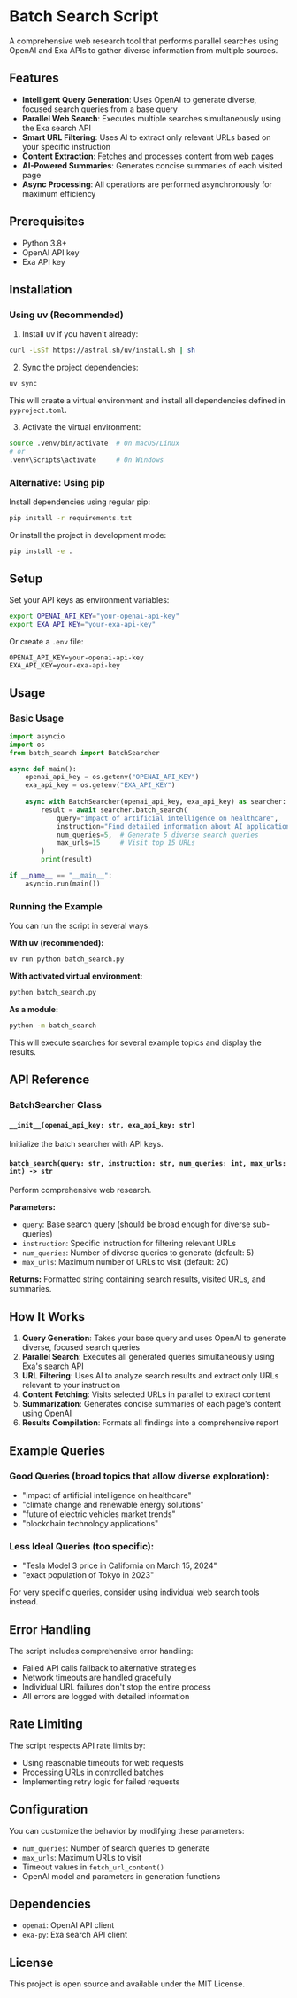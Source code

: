 # Batch Search Script

A comprehensive web research tool that performs parallel searches using OpenAI and Exa APIs to gather diverse information from multiple sources.

## Features

- **Intelligent Query Generation**: Uses OpenAI to generate diverse, focused search queries from a base query
- **Parallel Web Search**: Executes multiple searches simultaneously using the Exa search API
- **Smart URL Filtering**: Uses AI to extract only relevant URLs based on your specific instruction
- **Content Extraction**: Fetches and processes content from web pages
- **AI-Powered Summaries**: Generates concise summaries of each visited page
- **Async Processing**: All operations are performed asynchronously for maximum efficiency

## Prerequisites

- Python 3.8+
- OpenAI API key
- Exa API key

## Installation

### Using uv (Recommended)

1. Install uv if you haven't already:
```bash
curl -LsSf https://astral.sh/uv/install.sh | sh
```

2. Sync the project dependencies:
```bash
uv sync
```

This will create a virtual environment and install all dependencies defined in `pyproject.toml`.

3. Activate the virtual environment:
```bash
source .venv/bin/activate  # On macOS/Linux
# or
.venv\Scripts\activate     # On Windows
```

### Alternative: Using pip

Install dependencies using regular pip:
```bash
pip install -r requirements.txt
```

Or install the project in development mode:
```bash
pip install -e .
```

## Setup

Set your API keys as environment variables:

```bash
export OPENAI_API_KEY="your-openai-api-key"
export EXA_API_KEY="your-exa-api-key"
```

Or create a `.env` file:
```
OPENAI_API_KEY=your-openai-api-key
EXA_API_KEY=your-exa-api-key
```

## Usage

### Basic Usage

```python
import asyncio
import os
from batch_search import BatchSearcher

async def main():
    openai_api_key = os.getenv("OPENAI_API_KEY")
    exa_api_key = os.getenv("EXA_API_KEY")
    
    async with BatchSearcher(openai_api_key, exa_api_key) as searcher:
        result = await searcher.batch_search(
            query="impact of artificial intelligence on healthcare",
            instruction="Find detailed information about AI applications in healthcare",
            num_queries=5,  # Generate 5 diverse search queries
            max_urls=15     # Visit top 15 URLs
        )
        print(result)

if __name__ == "__main__":
    asyncio.run(main())
```

### Running the Example

You can run the script in several ways:

**With uv (recommended):**
```bash
uv run python batch_search.py
```

**With activated virtual environment:**
```bash
python batch_search.py
```

**As a module:**
```bash
python -m batch_search
```

This will execute searches for several example topics and display the results.

## API Reference

### BatchSearcher Class

#### `__init__(openai_api_key: str, exa_api_key: str)`
Initialize the batch searcher with API keys.

#### `batch_search(query: str, instruction: str, num_queries: int, max_urls: int) -> str`
Perform comprehensive web research.

**Parameters:**
- `query`: Base search query (should be broad enough for diverse sub-queries)
- `instruction`: Specific instruction for filtering relevant URLs
- `num_queries`: Number of diverse queries to generate (default: 5)
- `max_urls`: Maximum number of URLs to visit (default: 20)

**Returns:**
Formatted string containing search results, visited URLs, and summaries.

## How It Works

1. **Query Generation**: Takes your base query and uses OpenAI to generate diverse, focused search queries
2. **Parallel Search**: Executes all generated queries simultaneously using Exa's search API
3. **URL Filtering**: Uses AI to analyze search results and extract only URLs relevant to your instruction
4. **Content Fetching**: Visits selected URLs in parallel to extract content
5. **Summarization**: Generates concise summaries of each page's content using OpenAI
6. **Results Compilation**: Formats all findings into a comprehensive report

## Example Queries

### Good Queries (broad topics that allow diverse exploration):
- "impact of artificial intelligence on healthcare"
- "climate change and renewable energy solutions" 
- "future of electric vehicles market trends"
- "blockchain technology applications"

### Less Ideal Queries (too specific):
- "Tesla Model 3 price in California on March 15, 2024"
- "exact population of Tokyo in 2023"

For very specific queries, consider using individual web search tools instead.

## Error Handling

The script includes comprehensive error handling:
- Failed API calls fallback to alternative strategies
- Network timeouts are handled gracefully
- Individual URL failures don't stop the entire process
- All errors are logged with detailed information

## Rate Limiting

The script respects API rate limits by:
- Using reasonable timeouts for web requests
- Processing URLs in controlled batches
- Implementing retry logic for failed requests

## Configuration

You can customize the behavior by modifying these parameters:
- `num_queries`: Number of search queries to generate
- `max_urls`: Maximum URLs to visit
- Timeout values in `fetch_url_content()`
- OpenAI model and parameters in generation functions

## Dependencies

- `openai`: OpenAI API client
- `exa-py`: Exa search API client

## License

This project is open source and available under the MIT License.
